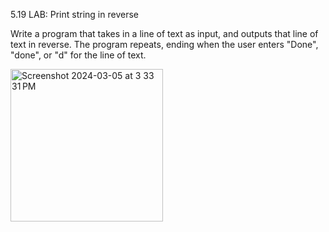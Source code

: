 5.19 LAB: Print string in reverse
<p>Write a program that takes in a line of text as input, and outputs that line of text in reverse. The program repeats, ending when the user enters "Done", "done", or "d" for the line of text.</p>
<img width="244" alt="Screenshot 2024-03-05 at 3 33 31 PM" src="https://github.com/Jvincent100/5.19-LAB-Print-string-in-reverse/assets/155997904/6ff26781-f7c3-4df6-980c-ec2ab71f1e17">
